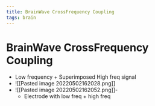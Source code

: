 ```yaml
---
title: BrainWave CrossFrequency Coupling
tags: brain
---
```


# BrainWave CrossFrequency Coupling
- Low frequency + Superimposed High freq signal
- ![[Pasted image 20220502162028.png]]
- ![[Pasted image 20220502162052.png]]- 
	- Electrode with low freq + high freq












































